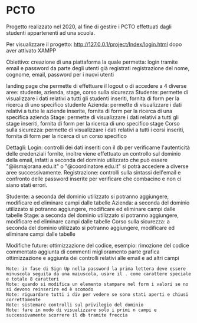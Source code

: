 # PCTO
Progetto realizzato nel 2020, al fine di gestire i PCTO effettuati dagli studenti appartenenti ad una scuola.

Per visualizzare il progetto: http://127.0.0.1/project/Index/login.html dopo aver attivato XAMPP

Obiettivo: creazione di una piattaforma la quale permetta:
  login tramite email e password da parte degli utenti già registrati
  registrazione del nome, cognome, email, password per i nuovi utenti
  
  landing page che permette di effettuare il logout o di accedere a 4 diverse aree: studente, azienda, stage, corso sulla sicurezza
  Studente: permette di visualizzare i dati relativi a tutti gli studenti inseriti, fornita di form per la ricerca di uno specifico studente
  Azienda: permette di visualizzare i dati relativi a tutte le aziende inserite, fornita di form per la ricerca di una specifica azienda
  Stage: permette di visualizzare i dati relativi a tutti gli stage inseriti, fornita di form per la ricerca di uno specifico stage
  Corso sulla sicurezza: permette di visualizzare i dati relativi a tutti i corsi inseriti, fornita di form per la ricerca di un corso specifico 

Dettagli: 
  Login: controlli dei dati inseriti con il db per verificarne l'autenticità delle credenziali fornite, inoltre viene effettuato un controllo sul dominio della email,
         infatti a seconda del dominio utilizzato che può essere "@iismajorana.edu.it" o "@coordinatore.edu.it" si potrà accedere a diverse aree successivamente.
  Registrazione: controlli sulla sintassi dell'email e confronto delle password inserite per verificare che combacino e non ci siano stati errori.
  
  Studente: a seconda del dominio utilizzato si potranno aggiungere, modificare ed eliminare campi dalle tabelle
  Azienda: a seconda del dominio utilizzato si potranno aggiungere, modificare ed eliminare campi dalle tabelle
  Stage: a seconda del dominio utilizzato si potranno aggiungere, modificare ed eliminare campi dalle tabelle
  Corso sulla sicurezza: a seconda del dominio utilizzato si potranno aggiungere, modificare ed eliminare campi dalle tabelle
  
  Modifiche future:
    ottimizzazione del codice, esempio: 
        rimozione del codice commentato
        aggiunta di commenti
    miglioramento parte grafica
    ottimizzazione e aggiunta dei controlli relativi alle email e ad altri campi
    
    Note: in fase di Sign Up nella password la prima lettera deve essere minuscola seguita da una maiuscola, usare il . come carattere speciale e totale 8 caratteri
    Note: quando si modifica un elemento stampare nel form i valori se no si devono reinserire ed è scomodo
    Note: riguardare tutti i div per vedere se sono stati aperti e chiusi correttamente
    Note: sistemare controlli sul privilegio del dominio
    Note: fare in modo di visualizzare solo i primi n campi e successivamente scorrere il db tramite freccia
